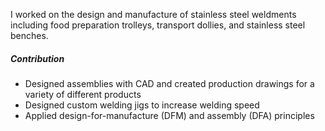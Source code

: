 I worked on the design and manufacture of stainless steel weldments including food preparation trolleys, transport dollies, and stainless steel benches.

##### Contribution

- Designed assemblies with CAD and created production drawings for a variety of different products
- Designed custom welding jigs to increase welding speed
- Applied design-for-manufacture (DFM) and assembly (DFA) principles